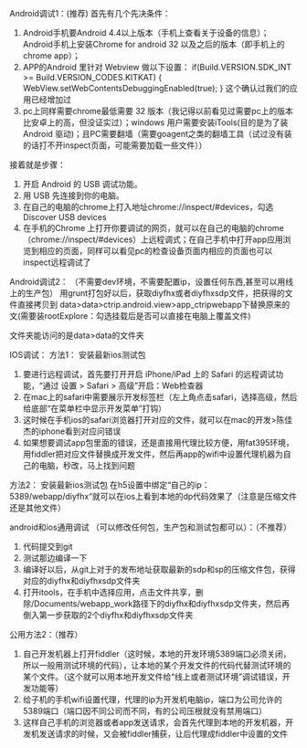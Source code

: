 
Android调试1：(推荐)
首先有几个先决条件：
1.  Android手机要Android 4.4以上版本（手机上查看关于设备的信息）；Android手机上安装Chrome for android 32 以及之后的版本（即手机上的chrome app）； 
2.  APP的Android 里针对 Webview 做以下设置：
if(Build.VERSION.SDK_INT >= Build.VERSION_CODES.KITKAT) { WebView.setWebContentsDebuggingEnabled(true); }
这个确认过我们的应用已经增加过
3.  pc上同样需要chrome最低需要 32 版本（我记得以前看见过需要pc上的版本比安卓上的高，但没证实过）；windows 用户需要安装iTools(目的是为了装Android 驱动)；且PC需要翻墙（需要goagent之类的翻墙工具（试过没有装的话打不开inspect页面，可能需要加载一些文件））

接着就是步骤：
1.  开启 Android 的 USB 调试功能。
2.  用 USB 先连接到你的电脑。
3.  在自己的电脑的chrome上打入地址chrome://inspect/#devices，勾选Discover USB devices
4.  在手机的Chrome 上打开你要调试的网页，就可以在自己的电脑的chrome（chrome://inspect/#devices）上远程调式；在自己手机中打开app应用浏览到相应的页面，同样可以看见pc的检查设备页面内相应的页面也可以inspect远程调试了


Android调试2：
（不需要dev环境，不需要配置ip，设置任何东西,甚至可以用线上的生产包）
用grunt打包好以后，获取diyfhx或者diyfhxsdp文件，把获得的文件直接拷贝到
data>data>ctrip.android.view>app_ctripwebapp下替换原来的文(需要装rootExplore：勾选挂载后是否可以直接在电脑上覆盖文件)

文件夹能访问的是data>data的文件夹



IOS调试：
方法1：
安装最新ios测试包
1.  要进行远程调试，首先要打开开启 iPhone/iPad 上的 Safari 的远程调试功能，“通过 设置 > Safari > 高级”开启：Web检查器
2.  在mac上的safari中需要展示开发标签栏（左上角点击safari，选择高级，然后给底部“在菜单栏中显示开发菜单”打钩）
3.  这时候在手机ios的safari浏览器打开对应的文件，就可以在mac的开发>陈佳杰的iphone看到对应问错误
4.  如果想要调试app包里面的错误，还是直接用代理比较方便，用fat395环境，用fiddler把对应文件替换成开发文件，然后再app的wifi中设置代理机器为自己的电脑，秒改，马上找到问题

方法2：
安装最新ios测试包
在h5设置中绑定“自己的ip：5389/webapp/diyfhx“就可以在ios上看到本地的dp代码效果了（注意是压缩文件还是其他文件）

 
android和ios通用调试
（可以修改任何包，生产包和测试包都可以）：（不推荐）
1.  代码提交到git 
2.  测试那边编译一下
3.  编译好以后，从git上对于的发布地址获取最新的sdp和sp的压缩文件包，获得对应的diyfhx和diyfhxsdp文件夹
4.  打开itools，在手机中选择应用，点击文件共享，删除/Documents/webapp_work路径下的diyfhx和diyfhxsdp文件夹，然后再倒入第一步获取的2个diyfhx和diyfhxsdp文件夹



公用方法2：（推荐）
1.  自己开发机器上打开fiddler（这时候，本地的开发环境5389端口必须关闭，所以一般用测试环境的代码），让本地的某个开发文件的代码代替测试环境的某个文件。（这个就可以用本地开发文件给“线上或者测试环境”调试错误，开发功能等）
2.  给子机的手机wifi设置代理，代理的ip为开发机电脑ip，端口为公司允许的5389端口（端口因不同公司而不同，有的公司压根就没有禁用端口）
3.  这样自己手机的浏览器或者app发送请求，会首先代理到本地的开发机器，开发机发送请求的时候，又会被fiddler捕获，让后代理成fiddler中设置的文件

